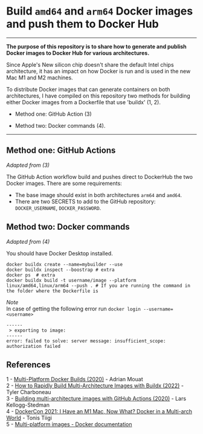# Build `amd64` and `arm64` Docker images and push them to Docker Hub

---

**The purpose of this repository is to share how to generate and publish Docker images to Docker Hub for various architectures.**

Since Apple's New silicon chip doesn't share the default Intel chips architecture, it has an impact on how Docker is run and is used in the new Mac M1 and M2 machines.

To distribute Docker images that can generate containers on both architectures, I have compiled on this repository two methods for building either Docker images from a Dockerfile that use 'buildx' (1, 2).

- Method one: GitHub Action (3)

- Method two: Docker commands (4). 

---

## Method one: GitHub Actions
*Adapted from (3)*

The GitHub Action workflow build and pushes direct to DockerHub the two Docker images. 
There are some requirements:
- The base image should exist in both architectures `arm64` and `amd64`.
- There are two SECRETS to add to the GitHub repository: `DOCKER_USERNAME`, `DOCKER_PASSWORD`.

## Method two: Docker commands
*Adapted from (4)*  

You should have Docker Desktop installed.

``` 
docker buildx create --name=mybuilder --use  
docker buildx inspect --boostrap # extra
docker ps  # extra
docker buildx build -t username/image --platform linux/amd64,linux/arm64 --push . # If you are running the command in the folder where the Dockerfile is
```
*Note*  
In case of getting the following error run `docker login --username=<username>`  
```
------
 > exporting to image:
------
error: failed to solve: server message: insufficient_scope: authorization failed
```


## References
1 - [Multi-Platform Docker Builds (2020)](https://www.docker.com/blog/multi-platform-docker-builds/) - Adrian Mouat  
2 - [How to Rapidly Build Multi-Architecture Images with Buildx (2022)](https://www.docker.com/blog/how-to-rapidly-build-multi-architecture-images-with-buildx/) - Tyler Charboneau  
3 - [Building multi-architecture images with GitHub Actions (2020)](https://blog.oddbit.com/post/2020-09-25-building-multi-architecture-im/) - Lars Kellogg-Stedman    
4 - [DockerCon 2021: I Have an M1 Mac, Now What? Docker in a Multi-arch World](https://www.youtube.com/watch?v=pvaQcMrvMJo) - Tonis Tiigi  
5 - [Multi-platform images - Docker documentation](https://docs.docker.com/build/building/multi-platform/)

